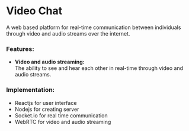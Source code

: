 # Video Chat
A web based platform for real-time communication between individuals through video and audio streams over the internet.

### Features:
- __Video and audio streaming:__ <br/> 
  The ability to see and hear each other in real-time through video and audio streams.

### Implementation:
- Reactjs for user interface
- Nodejs for creating server
- Socket.io for real time communication
- WebRTC for video and audio streaming